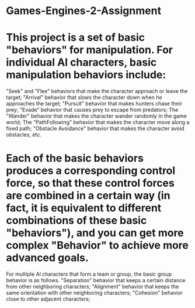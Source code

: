 # Games-Engines-2-Assignment
# This project is a set of basic "behaviors" for manipulation. For individual AI characters, basic manipulation behaviors include:
"Seek" and "Flee" behaviors that make the character approach or leave the target;
"Arrival" behavior that slows the character down when he approaches the target;
"Pursuit" behavior that makes hunters chase their prey;
"Evade" behavior that causes prey to escape from predators;
The "Wander" behavior that makes the character wander randomly in the game world;
The "PathFollowing" behavior that makes the character move along a fixed path;
"Obstacle Avoidance" behavior that makes the character avoid obstacles, etc.
# Each of the basic behaviors produces a corresponding control force, so that these control forces are combined in a certain way (in fact, it is equivalent to different combinations of these basic "behaviors"), and you can get more complex "Behavior" to achieve more advanced goals.
For multiple AI characters that form a team or group, the basic group behavior is as follows.
"Separation" behavior that keeps a certain distance from other neighboring characters;
"Alignment" behavior that keeps the same orientation with other neighboring characters;
"Cohesion" behavior close to other adjacent characters;
